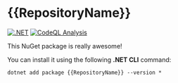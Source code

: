 # {{RepositoryName}}
[![.NET]({{RepositoryUrl}}/actions/workflows/dotnet.yml/badge.svg)]({{RepositoryUrl}}/actions/workflows/dotnet.yml)
[![CodeQL Analysis]({{RepositoryUrl}}/actions/workflows/codeql-analysis.yml/badge.svg)]({{RepositoryUrl}}/actions/workflows/codeql-analysis.yml)

This NuGet package is really awesome!

You can install it using the following **.NET CLI** command:

    dotnet add package {{RepositoryName}} --version *
    
